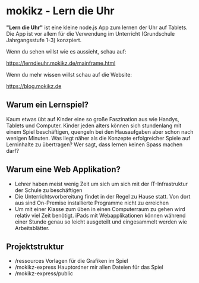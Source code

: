 # mokikz - Lern die Uhr


**"Lern die Uhr"** ist eine kleine node.js App zum lernen der Uhr auf Tablets.
Die App ist vor allem für die Verwendung im Unterricht (Grundschule Jahrgangsstufe 1-3) konzpiert.

Wenn du sehen willst wie es aussieht, schau auf:

https://lerndieuhr.mokikz.de/mainframe.html

Wenn du mehr wissen willst schau auf die Website:

https://blog.mokikz.de

## Warum ein Lernspiel?
Kaum etwas übt auf Kinder eine so große Faszination aus wie Handys, Tablets und Computer.
Kinder jeden alters können sich stundenlang mit einem Spiel beschäftigen, quengeln bei den Hausaufgaben aber schon nach
wenigen Minuten.
Was liegt näher als die Konzepte erfolgreicher Spiele auf Lerninhalte zu übertragen?
Wer sagt, dass lernen keinen Spass machen darf?

## Warum eine Web Applikation?
* Lehrer haben meist wenig Zeit um sich um sich mit der IT-Infrastruktur der Schule zu beschäftigen
* Die Unterrichtsvorbereitung findet in der Regel zu Hause statt. Von dort aus sind On-Premise installierte Programme nicht zu erreichen
* Um mit einer Klasse zum üben in einen Computerraum zu gehen wird relativ viel Zeit benötigt. iPads mit Webapplikationen können während einer Stunde genau so leicht ausgeteilt und eingesammelt werden wie Arbeitsblätter.

## Projektstruktur
* /ressources Vorlagen für die Grafiken im Spiel
* /mokikz-express Hauptordner mir allen Dateien für das Spiel
* /mokikz-express/public

